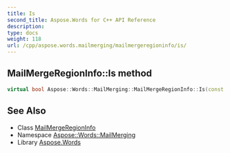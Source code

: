 ```yaml
---
title: Is
second_title: Aspose.Words for C++ API Reference
description: 
type: docs
weight: 118
url: /cpp/aspose.words.mailmerging/mailmergeregioninfo/is/
---
```

## MailMergeRegionInfo::Is method




```cpp
virtual bool Aspose::Words::MailMerging::MailMergeRegionInfo::Is(const System::TypeInfo &target) const override
```

## See Also

* Class [MailMergeRegionInfo](../)
* Namespace [Aspose::Words::MailMerging](../../)
* Library [Aspose.Words](../../../)

